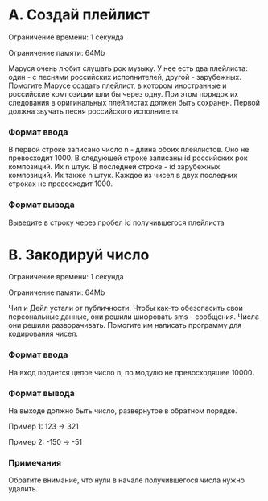 # A. Создай плейлист

Ограничение времени: 1 секунда

Ограничение памяти: 64Mb

Маруся очень любит слушать рок музыку. У нее есть два плейлиста: один - с песнями российских исполнителей, другой - зарубежных. Помогите Марусе создать плейлист, в котором иностранные и российские композиции шли бы через одну. При этом порядок их следования в оригинальных плейлистах должен быть сохранен. Первой должна звучать песня российского исполнителя.

### Формат ввода
В первой строке записано число n - длина обоих плейлистов. Оно не превосходит 1000. В следующей строке записаны id российских рок композиций. Их n штук. В последней строке - id зарубежных композиций. Их также n штук. Каждое из чисел в двух последних строках не превосходит 1000.

### Формат вывода
Выведите в строку через пробел id получившегося плейлиста

# B. Закодируй число

Ограничение времени: 1 секунда

Ограничение памяти: 64Mb

Чип и Дейл устали от публичности. Чтобы как-то обезопасить свои персональные данные, они решили шифровать sms - сообщения. Числа они решили разворачивать. Помогите им написать программу для кодирования чисел.

### Формат ввода
На вход подается целое число n, по модулю не превосходящее 10000.

### Формат вывода
На выходе должно быть число, развернутое в обратном порядке.

Пример 1: 123  -> 321

Пример 2: -150 -> -51

### Примечания
Обратите внимание, что нули в начале получившегося числа нужно удалить.
